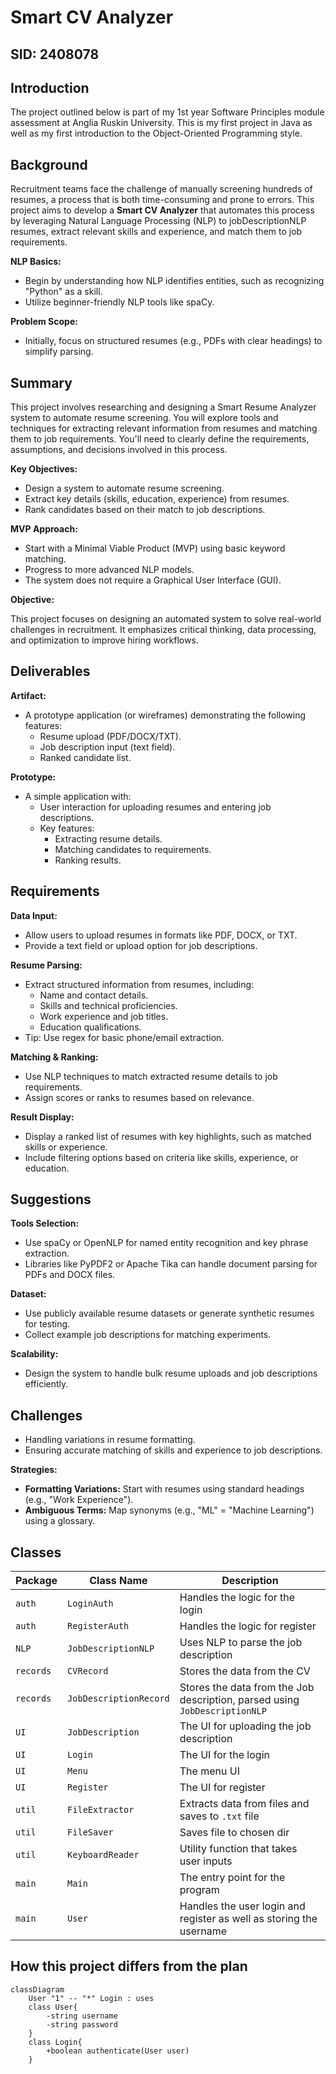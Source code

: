 # Smart CV Analyzer 

## SID: 2408078

## Introduction

The project outlined below is part of my 1st year Software Principles module assessment at Anglia Ruskin University. This is my first project in Java as well as my first introduction to the Object-Oriented Programming style. 
## Background

Recruitment teams face the challenge of manually screening hundreds of resumes, a process that is both time-consuming and prone to errors. This project aims to develop a **Smart CV Analyzer** that automates this process by leveraging Natural Language Processing (NLP) to jobDescriptionNLP resumes, extract relevant skills and experience, and match them to job requirements.

**NLP Basics:**

* Begin by understanding how NLP identifies entities, such as recognizing "Python" as a skill.
* Utilize beginner-friendly NLP tools like spaCy.

**Problem Scope:**

* Initially, focus on structured resumes (e.g., PDFs with clear headings) to simplify parsing.

## Summary

This project involves researching and designing a Smart Resume Analyzer system to automate resume screening. You will explore tools and techniques for extracting relevant information from resumes and matching them to job requirements. You'll need to clearly define the requirements, assumptions, and decisions involved in this process.

**Key Objectives:**

* Design a system to automate resume screening.
* Extract key details (skills, education, experience) from resumes.
* Rank candidates based on their match to job descriptions.

**MVP Approach:**

* Start with a Minimal Viable Product (MVP) using basic keyword matching.
* Progress to more advanced NLP models.
* The system does not require a Graphical User Interface (GUI).

**Objective:**

This project focuses on designing an automated system to solve real-world challenges in recruitment. It emphasizes critical thinking, data processing, and optimization to improve hiring workflows.

## Deliverables

**Artifact:**

* A prototype application (or wireframes) demonstrating the following features:
    * Resume upload (PDF/DOCX/TXT).
    * Job description input (text field).
    * Ranked candidate list.

**Prototype:**

* A simple application with:
    * User interaction for uploading resumes and entering job descriptions.
    * Key features:
        * Extracting resume details.
        * Matching candidates to requirements.
        * Ranking results.

## Requirements

**Data Input:**

* Allow users to upload resumes in formats like PDF, DOCX, or TXT.
* Provide a text field or upload option for job descriptions.

**Resume Parsing:**

* Extract structured information from resumes, including:
    * Name and contact details.
    * Skills and technical proficiencies.
    * Work experience and job titles.
    * Education qualifications.
* Tip: Use regex for basic phone/email extraction.

**Matching & Ranking:**

* Use NLP techniques to match extracted resume details to job requirements.
* Assign scores or ranks to resumes based on relevance.

**Result Display:**

* Display a ranked list of resumes with key highlights, such as matched skills or experience.
* Include filtering options based on criteria like skills, experience, or education.

## Suggestions

**Tools Selection:**

* Use spaCy or OpenNLP for named entity recognition and key phrase extraction.
* Libraries like PyPDF2 or Apache Tika can handle document parsing for PDFs and DOCX files.

**Dataset:**

* Use publicly available resume datasets or generate synthetic resumes for testing.
* Collect example job descriptions for matching experiments.

**Scalability:**

* Design the system to handle bulk resume uploads and job descriptions efficiently.

## Challenges

* Handling variations in resume formatting.
* Ensuring accurate matching of skills and experience to job descriptions.

**Strategies:**

* **Formatting Variations:** Start with resumes using standard headings (e.g., "Work Experience").
* **Ambiguous Terms:** Map synonyms (e.g., "ML" = "Machine Learning") using a glossary.


## Classes

| Package   | Class Name             | Description                                                                |
|-----------|------------------------|----------------------------------------------------------------------------|
| `auth`    | `LoginAuth`            | Handles the logic for the login                                            |
| `auth`    | `RegisterAuth`         | Handles the logic for register                                             |
| `NLP`     | `JobDescriptionNLP`    | Uses NLP to parse the job description                                      |
| `records` | `CVRecord`             | Stores the data from the CV                                                |
| `records` | `JobDescriptionRecord` | Stores the data from the Job description, parsed using `JobDescriptionNLP` |
| `UI`      | `JobDescription`       | The UI for uploading the job description                                   |
| `UI`      | `Login`                | The UI for the login                                                       |
| `UI`      | `Menu`                 | The menu UI                                                                |
| `UI`      | `Register`             | The UI for register                                                        |
| `util`    | `FileExtractor`        | Extracts data from files and saves to `.txt` file                          |
| `util`    | `FileSaver`            | Saves file to chosen dir                                                   |
| `util`    | `KeyboardReader`       | Utility function that takes user inputs                                    |
| `main`    | `Main`                 | The entry point for the program                                            |
| `main`    | `User`                 | Handles the user login and register as well as storing the username        | 

## How this project differs from the plan

```mermaid
classDiagram
    User "1" -- "*" Login : uses
    class User{
        -string username
        -string password
    }
    class Login{
        +boolean authenticate(User user)
    }
